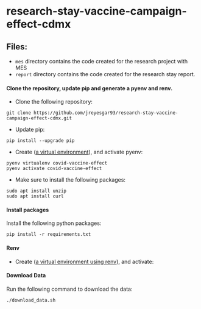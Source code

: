 # research-stay-vaccine-campaign-effect-cdmx
## Files: 

- `mes` directory contains the code created for the research project with MES
- `report` directory contains the code created for the research stay report. 

####  Clone the repository, update pip and generate a pyenv and renv. 

- Clone the following repository:


`git clone https://github.com/jreyesgar93/research-stay-vaccine-campaign-effect-cdmx.git`

- Update pip:

`pip install --upgrade pip`

- Create ([a virtual environment](https://github.com/pyenv/pyenv)), and activate pyenv:

```
pyenv virtualenv covid-vaccine-effect
pyenv activate covid-vaccine-effect
```

- Make sure to install the following packages: 

```
sudo apt install unzip
sudo apt install curl
```

#### Install packages 
Install the following python packages: 

```
pip install -r requirements.txt
```
#### Renv
- Create ([a virtual environment using renv](https://rstudio.github.io/renv/reference/activate.html)), and activate:

#### Download Data  
Run the following command to download the data: 

```
./download_data.sh
```
